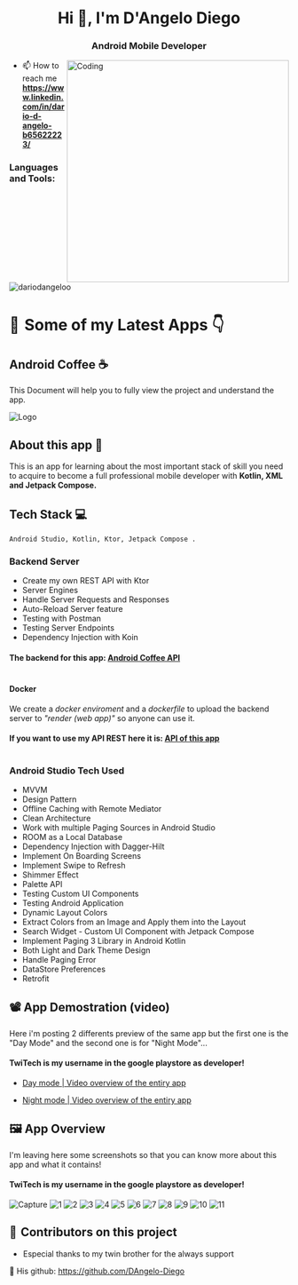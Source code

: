 


<h1 align="center">Hi 👋, I'm D'Angelo Diego</h1>
<h3 align="center">Android Mobile Developer</h3>

<img align="right" alt="Coding" width="400" src="https://encrypted-tbn0.gstatic.com/images?q=tbn:ANd9GcSQat3-UhSVSJmKQUC3thkp5TfyoVkW7vgnbS1PlVxx9fzuOXUOM_en-L5aJ3dh1dJTuV0&usqp=CAU">


- 📫 How to reach me **https://www.linkedin.com/in/dario-d-angelo-b65622223/**


<h3 align="left">Languages and Tools:</h3>




<p><img align="center" src="https://github-readme-stats.vercel.app/api/top-langs?username=dariodangeloo&show_icons=true&locale=en&layout=compact" alt="dariodangeloo" /></p>


# 🌲  Some of my Latest Apps 👇 

## Android Coffee ☕ 

This Document will help you to fully view the project and understand the app.



![Logo](https://user-images.githubusercontent.com/108690292/211604971-2c6050f6-120e-4970-a75c-ab47d5a42ea1.png)


## About this app 📜 

This is an app for learning about the most important stack of skill you need to acquire to become a full professional mobile developer
with **Kotlin, XML and Jetpack Compose.**
## Tech Stack 💻 

`Android Studio, Kotlin, Ktor, Jetpack Compose .`



### Backend Server 
* Create my own REST API with Ktor
* Server Engines
* Handle Server Requests and Responses
* Auto-Reload Server feature
* Testing with Postman
* Testing Server Endpoints
* Dependency Injection with Koin

#### The backend for this app: [Android Coffee API](https://github.com/DarioDAngeloo/AndroidCoffe-Backend)

#
#### Docker

 We create a *docker enviroment* and a *dockerfile* to upload the
backend server to *"render (web app)"* so anyone can use it. 

#### If you want to use my API REST here it is:   [API of this app](https://fine-o4pw.onrender.com/)

#
### Android Studio Tech Used

* MVVM 
* Design Pattern
* Offline Caching with Remote Mediator
* Clean Architecture
* Work with multiple Paging Sources in Android Studio
* ROOM as a Local Database
* Dependency Injection with Dagger-Hilt
* Implement On Boarding Screens
* Implement Swipe to Refresh
* Shimmer Effect
* Palette API
* Testing Custom UI Components
* Testing Android Application
* Dynamic Layout Colors
* Extract Colors from an Image and Apply them into the Layout
* Search Widget - Custom UI Component with Jetpack Compose
* Implement Paging 3 Library in Android Kotlin
* Both Light and Dark Theme Design
* Handle Paging Error
* DataStore Preferences
* Retrofit


##  📽️ App Demostration (video)

Here i'm posting 2 differents preview of the same app but the first one is the "Day Mode" and the second one is for "Night Mode"...

#### TwiTech is my username in the google playstore as developer!


- [Day mode | Video overview of the entiry app ](https://user-images.githubusercontent.com/108690292/211670636-dfffc1a5-c7c6-4038-951f-e995e202de76.mp4)


- [Night mode | Video overview of the entiry app ](https://user-images.githubusercontent.com/108690292/211659272-d45fcf43-e5ff-4d5d-ad15-195ed8cee6fb.mp4)





##  🖼️ App Overview

I'm leaving here some screenshots so that you can know more about this app and what it contains!

#### TwiTech is my username in the google playstore as developer!
![Capture](https://user-images.githubusercontent.com/108690292/211664844-b3f2de7d-f9ed-4b50-8014-4a65a676c628.PNG)
![1](https://user-images.githubusercontent.com/108690292/211664497-275b8ac9-fc7d-4e68-bb40-6734f6a28fab.PNG)
![2](https://user-images.githubusercontent.com/108690292/211664560-1eed44d3-14ca-484b-a0d5-2ba63ff2b1e7.PNG)
![3](https://user-images.githubusercontent.com/108690292/211664610-591db916-5b31-46dc-951e-b4ce7f4f885b.PNG)
![4](https://user-images.githubusercontent.com/108690292/211664699-f3497a24-b8ce-4219-a82b-baaf2b6861d3.PNG)
![5](https://user-images.githubusercontent.com/108690292/211664749-e9193c56-4584-4203-a81f-ee7f0d005c1b.PNG)
![6](https://user-images.githubusercontent.com/108690292/211665322-d8c63afa-28c6-4074-b802-0544a00e9726.PNG)
![7](https://user-images.githubusercontent.com/108690292/211665436-8c9678c1-4612-4943-b59c-5133ade80f08.PNG)
![8](https://user-images.githubusercontent.com/108690292/211665490-7439007d-9702-4fc5-b846-3c38ecf7bd59.PNG)
![9](https://user-images.githubusercontent.com/108690292/211665543-789894aa-7aae-403d-975b-fb598475c6aa.PNG)
![10](https://user-images.githubusercontent.com/108690292/211665609-ec11f1f7-4126-4519-b29a-f91285ad663a.PNG)
![11](https://user-images.githubusercontent.com/108690292/211665762-185b99ac-64fb-4a49-aa0e-2973a5a3f66a.PNG)

## 🤝  Contributors on this project

*  Especial thanks to my twin brother for the always support 

 🙌 His github: https://github.com/DAngelo-Diego



